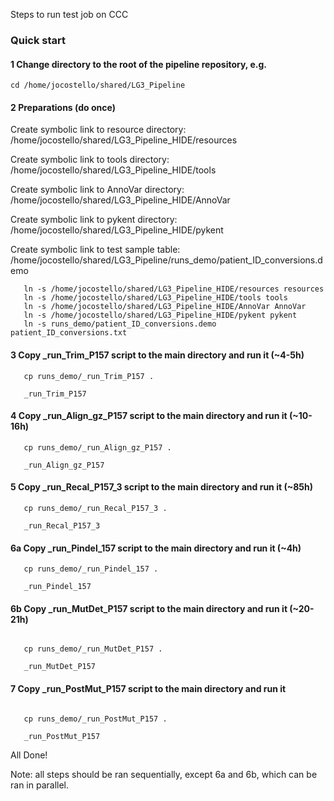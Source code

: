 Steps to run test job on CCC

### Quick start

#### 1 Change directory to the root of the pipeline repository, e.g.
```
cd /home/jocostello/shared/LG3_Pipeline
```
#### 2 Preparations (do once)

Create symbolic link to resource directory: /home/jocostello/shared/LG3_Pipeline_HIDE/resources

Create symbolic link to tools directory: /home/jocostello/shared/LG3_Pipeline_HIDE/tools

Create symbolic link to AnnoVar directory: /home/jocostello/shared/LG3_Pipeline_HIDE/AnnoVar

Create symbolic link to pykent directory: /home/jocostello/shared/LG3_Pipeline_HIDE/pykent

Create symbolic link to test sample table: /home/jocostello/shared/LG3_Pipeline/runs_demo/patient_ID_conversions.demo

```
   ln -s /home/jocostello/shared/LG3_Pipeline_HIDE/resources resources
   ln -s /home/jocostello/shared/LG3_Pipeline_HIDE/tools tools
   ln -s /home/jocostello/shared/LG3_Pipeline_HIDE/AnnoVar AnnoVar
   ln -s /home/jocostello/shared/LG3_Pipeline_HIDE/pykent pykent
   ln -s runs_demo/patient_ID_conversions.demo patient_ID_conversions.txt
```

#### 3 Copy _run_Trim_P157 script to the main directory and run it (~4-5h)

```
   cp runs_demo/_run_Trim_P157 .

   _run_Trim_P157
```
#### 4 Copy _run_Align_gz_P157 script to the main directory and run it (~10-16h)

```
   cp runs_demo/_run_Align_gz_P157 .

   _run_Align_gz_P157
```

#### 5 Copy _run_Recal_P157_3 script to the main directory and run it (~85h)

```
   cp runs_demo/_run_Recal_P157_3 .

   _run_Recal_P157_3
```

#### 6a Copy _run_Pindel_157 script to the main directory and run it (~4h)

```
   cp runs_demo/_run_Pindel_157 .

   _run_Pindel_157
```

#### 6b Copy _run_MutDet_P157 script to the main directory and run it (~20-21h)

```

   cp runs_demo/_run_MutDet_P157 .

   _run_MutDet_P157
```
   
   
#### 7 Copy _run_PostMut_P157 script to the main directory and run it

```

   cp runs_demo/_run_PostMut_P157 .

   _run_PostMut_P157
```

All Done!

Note: all steps should be ran sequentially, except 6a and 6b, which can be ran in parallel.



